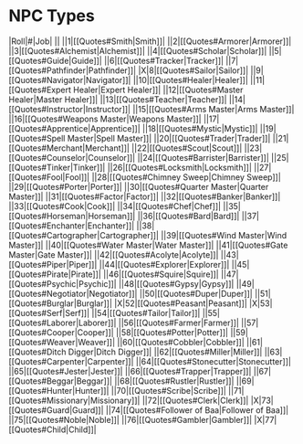 # NPC Types
|Roll|#|Job|
||
||1|[[Quotes#Smith\|Smith]]|
||2|[[Quotes#Armorer\|Armorer]]|
||3|[[Quotes#Alchemist\|Alchemist]]|
||4|[[Quotes#Scholar\|Scholar]]|
||5|[[Quotes#Guide\|Guide]]|
||6|[[Quotes#Tracker\|Tracker]]|
||7|[[Quotes#Pathfinder\|Pathfinder]]|
|X|8|[[Quotes#Sailor\|Sailor]]|
||9|[[Quotes#Navigator\|Navigator]]|
||10|[[Quotes#Healer\|Healer]]|
||11|[[Quotes#Expert Healer\|Expert Healer]]|
||12|[[Quotes#Master Healer\|Master Healer]]|
||13|[[Quotes#Teacher\|Teacher]]|
||14|[[Quotes#Instructor\|Instructor]]|
||15|[[Quotes#Arms Master\|Arms Master]]|
||16|[[Quotes#Weapons Master\|Weapons Master]]|
||17|[[Quotes#Apprentice\|Apprentice]]|
||18|[[Quotes#Mystic\|Mystic]]|
||19|[[Quotes#Spell Master\|Spell Master]]|
||20|[[Quotes#Trader\|Trader]]|
||21|[[Quotes#Merchant\|Merchant]]|
||22|[[Quotes#Scout\|Scout]]|
||23|[[Quotes#Counselor\|Counselor]]|
||24|[[Quotes#Barrister\|Barrister]]|
||25|[[Quotes#Tinker\|Tinker]]|
||26|[[Quotes#Locksmith\|Locksmith]]|
||27|[[Quotes#Fool\|Fool]]|
||28|[[Quotes#Chimney Sweep\|Chimney Sweep]]|
||29|[[Quotes#Porter\|Porter]]|
||30|[[Quotes#Quarter Master\|Quarter Master]]|
||31|[[Quotes#Factor\|Factor]]|
||32|[[Quotes#Banker\|Banker]]|
||33|[[Quotes#Cook\|Cook]]|
||34|[[Quotes#Chef\|Chef]]|
||35|[[Quotes#Horseman\|Horseman]]|
||36|[[Quotes#Bard\|Bard]]|
||37|[[Quotes#Enchanter\|Enchanter]]|
||38|[[Quotes#Cartographer\|Cartographer]]|
||39|[[Quotes#Wind Master\|Wind Master]]|
||40|[[Quotes#Water Master\|Water Master]]|
||41|[[Quotes#Gate Master\|Gate Master]]|
||42|[[Quotes#Acolyte\|Acolyte]]|
||43|[[Quotes#Piper\|Piper]]|
||44|[[Quotes#Explorer\|Explorer]]|
||45|[[Quotes#Pirate\|Pirate]]|
||46|[[Quotes#Squire\|Squire]]|
||47|[[Quotes#Psychic\|Psychic]]|
||48|[[Quotes#Gypsy\|Gypsy]]|
||49|[[Quotes#Negotiator\|Negotiator]]|
||50|[[Quotes#Duper\|Duper]]|
||51|[[Quotes#Burglar\|Burglar]]|
|X|52|[[Quotes#Peasant\|Peasant]]|
|X|53|[[Quotes#Serf\|Serf]]|
||54|[[Quotes#Tailor\|Tailor]]|
||55|[[Quotes#Laborer\|Laborer]]|
||56|[[Quotes#Farmer\|Farmer]]|
||57|[[Quotes#Cooper\|Cooper]]|
||58|[[Quotes#Potter\|Potter]]|
||59|[[Quotes#Weaver\|Weaver]]|
||60|[[Quotes#Cobbler\|Cobbler]]|
||61|[[Quotes#Ditch Digger\|Ditch Digger]]|
||62|[[Quotes#Miller\|Miller]]|
||63|[[Quotes#Carpenter\|Carpenter]]|
||64|[[Quotes#Stonecutter\|Stonecutter]]|
||65|[[Quotes#Jester\|Jester]]|
||66|[[Quotes#Trapper\|Trapper]]|
||67|[[Quotes#Beggar\|Beggar]]|
||68|[[Quotes#Rustler\|Rustler]]|
||69|[[Quotes#Hunter\|Hunter]]|
||70|[[Quotes#Scribe\|Scribe]]|
||71|[[Quotes#Missionary\|Missionary]]|
||72|[[Quotes#Clerk\|Clerk]]|
|X|73|[[Quotes#Guard\|Guard]]|
||74|[[Quotes#Follower of Baa\|Follower of Baa]]|
||75|[[Quotes#Noble\|Noble]]|
||76|[[Quotes#Gambler\|Gambler]]|
|X|77|[[Quotes#Child\|Child]]|
 